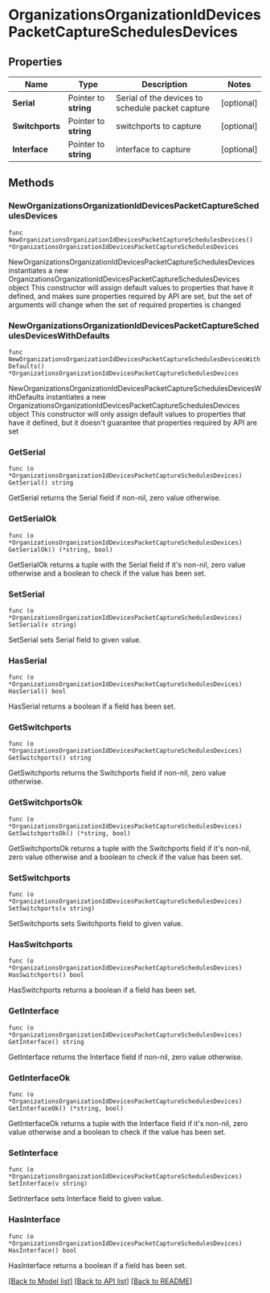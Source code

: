 # OrganizationsOrganizationIdDevicesPacketCaptureSchedulesDevices

## Properties

Name | Type | Description | Notes
------------ | ------------- | ------------- | -------------
**Serial** | Pointer to **string** | Serial of the devices to schedule packet capture | [optional] 
**Switchports** | Pointer to **string** | switchports to capture | [optional] 
**Interface** | Pointer to **string** | interface to capture | [optional] 

## Methods

### NewOrganizationsOrganizationIdDevicesPacketCaptureSchedulesDevices

`func NewOrganizationsOrganizationIdDevicesPacketCaptureSchedulesDevices() *OrganizationsOrganizationIdDevicesPacketCaptureSchedulesDevices`

NewOrganizationsOrganizationIdDevicesPacketCaptureSchedulesDevices instantiates a new OrganizationsOrganizationIdDevicesPacketCaptureSchedulesDevices object
This constructor will assign default values to properties that have it defined,
and makes sure properties required by API are set, but the set of arguments
will change when the set of required properties is changed

### NewOrganizationsOrganizationIdDevicesPacketCaptureSchedulesDevicesWithDefaults

`func NewOrganizationsOrganizationIdDevicesPacketCaptureSchedulesDevicesWithDefaults() *OrganizationsOrganizationIdDevicesPacketCaptureSchedulesDevices`

NewOrganizationsOrganizationIdDevicesPacketCaptureSchedulesDevicesWithDefaults instantiates a new OrganizationsOrganizationIdDevicesPacketCaptureSchedulesDevices object
This constructor will only assign default values to properties that have it defined,
but it doesn't guarantee that properties required by API are set

### GetSerial

`func (o *OrganizationsOrganizationIdDevicesPacketCaptureSchedulesDevices) GetSerial() string`

GetSerial returns the Serial field if non-nil, zero value otherwise.

### GetSerialOk

`func (o *OrganizationsOrganizationIdDevicesPacketCaptureSchedulesDevices) GetSerialOk() (*string, bool)`

GetSerialOk returns a tuple with the Serial field if it's non-nil, zero value otherwise
and a boolean to check if the value has been set.

### SetSerial

`func (o *OrganizationsOrganizationIdDevicesPacketCaptureSchedulesDevices) SetSerial(v string)`

SetSerial sets Serial field to given value.

### HasSerial

`func (o *OrganizationsOrganizationIdDevicesPacketCaptureSchedulesDevices) HasSerial() bool`

HasSerial returns a boolean if a field has been set.

### GetSwitchports

`func (o *OrganizationsOrganizationIdDevicesPacketCaptureSchedulesDevices) GetSwitchports() string`

GetSwitchports returns the Switchports field if non-nil, zero value otherwise.

### GetSwitchportsOk

`func (o *OrganizationsOrganizationIdDevicesPacketCaptureSchedulesDevices) GetSwitchportsOk() (*string, bool)`

GetSwitchportsOk returns a tuple with the Switchports field if it's non-nil, zero value otherwise
and a boolean to check if the value has been set.

### SetSwitchports

`func (o *OrganizationsOrganizationIdDevicesPacketCaptureSchedulesDevices) SetSwitchports(v string)`

SetSwitchports sets Switchports field to given value.

### HasSwitchports

`func (o *OrganizationsOrganizationIdDevicesPacketCaptureSchedulesDevices) HasSwitchports() bool`

HasSwitchports returns a boolean if a field has been set.

### GetInterface

`func (o *OrganizationsOrganizationIdDevicesPacketCaptureSchedulesDevices) GetInterface() string`

GetInterface returns the Interface field if non-nil, zero value otherwise.

### GetInterfaceOk

`func (o *OrganizationsOrganizationIdDevicesPacketCaptureSchedulesDevices) GetInterfaceOk() (*string, bool)`

GetInterfaceOk returns a tuple with the Interface field if it's non-nil, zero value otherwise
and a boolean to check if the value has been set.

### SetInterface

`func (o *OrganizationsOrganizationIdDevicesPacketCaptureSchedulesDevices) SetInterface(v string)`

SetInterface sets Interface field to given value.

### HasInterface

`func (o *OrganizationsOrganizationIdDevicesPacketCaptureSchedulesDevices) HasInterface() bool`

HasInterface returns a boolean if a field has been set.


[[Back to Model list]](../README.md#documentation-for-models) [[Back to API list]](../README.md#documentation-for-api-endpoints) [[Back to README]](../README.md)


